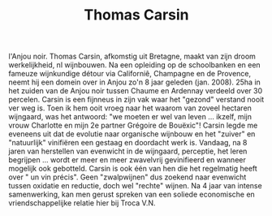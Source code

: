 ﻿---
title: Thomas Carsin
regio: Anjou noir
photo: carsin.jpg
layout: wijnhuis 

wijnen:
    - naam:  Terre'14
      ref:   
      app:   V.D.P du Val de Loire
      type:  Blanc sec
      cep:   Sauvignon blanc
      prijs: €11.17
      
    - naam:  Bastingage'14
      ref:   Loi 1225
      app:   A.O.C. Anjou
      type:  Blanc sec
      cep:   Chenin blanc
      prijs: €14.24
      
    - naam:  Galerne'12
      ref:   Loi 1226
      app:   A.O.C. Anjou
      type:  Blanc sec
      cep:   Chenin blanc
      prijs: €14.09
      opm:   the last bottles
    
    - naam:  Ephata'12
      ref:   Loi 12-- 
      app:   A.O.C. Anjou
      type:  Blanc sec
      cep:   Chenin blanc
      prijs: €39.70
    
    - naam:  Ephata'13
      ref:   Loi 12-- 
      app:   A.O.C. Anjou
      type:  Blanc sec
      cep:   Chenin blanc
      prijs: €39.70
    
    - naam:  Indigène'09
      ref:   
      app:   V.D.P. du Maine et Loire
      type:  Rouge
      cep:   Grolleau noir/Gamay
      prijs: €8.64 
      opm:   the last bottles
    
    - naam:  Indigène'11
      ref:   Loi 1108
      app:   V.D.P. du Maine et Loire
      type:  Rouge
      cep:   Grolleau noir/Gamay
      prijs: €9.99
      opm:   the last bottles

    - naam:  Indigène'12
      ref:   Loi 1224
      app:   V.D.P. du Maine et Loire
      type:  Rouge
      cep:   Grolleau noir/Gamay
      prijs: €10.88
      
    - naam:  Indigène'13
      ref:   
      app:   V.D.P. du Maine et Loire
      type:  Rouge
      cep:   Grolleau noir/Gamay
      prijs: €12.18

    - naam:  l'Aiglerie'12
      ref:   Loi 1232
      app:   A.O.C. Anjou
      type:  Rouge
      cep:   Cabernet franc
      prijs: €13.89
      
    - naam:  l'Aiglerie'13
      ref:   
      app:   A.O.C. Anjou
      type:  Rouge
      cep:   Cabernet franc
      prijs: €13.89
    
    - naam:  Magellan'12
      ref:   
      app:   A.O.C. Anjou
      type:  Rouge
      cep:   Cabernet franc
      prijs: €29.92
    
    - naam:  Magellan'13
      ref:   
      app:   A.O.C. Anjou
      type:  Rouge
      cep:   Cabernet franc
      prijs: €29.92
      
    - naam:  Magellan'10
      ref:   Loi 1079
      app:   A.O.C. Anjou
      type:  Rouge
      cep:   Cabernet franc
      prijs: €46.14
      opm:   Magnum
      
    - naam:  Magellan'12
      ref:   Loi 1079
      app:   A.O.C. Anjou
      type:  Rouge
      cep:   Cabernet franc
      prijs: €54.13
      opm:   Magnum
      
    - naam:  Espérance'13
      ref:   
      app:   Vin de France
      type:  Rouge
      cep:   Pineau d'Aunis
      prijs: €23.09
      
    - naam:  Dames de Nage'11
      ref:   Loi 1172
      app:   A.O.C. Crémant de Loire
      type:  Méthode Ancestrale
      cep:   Grolleau gris
      prijs: €15.46
      
    - naam:  Coteau du Layon'11
      ref:   Loi 1125
      app:   A.O.C. Coteaux du Layon
      type:  Blanc moelleux
      cep:   Chenin blanc
      prijs: €16.41
      
     
---
l'Anjou noir. Thomas Carsin, afkomstig uit Bretagne, maakt van zijn droom werkelijkheid, nl wijnbouwen. Na een opleiding op de schoolbanken en een fameuze wijnkundige détour via Californiê, Champagne en de Provence, neemt hij een domein over in Anjou zo'n 8 jaar geleden (jan. 2008). 25ha in het zuiden van de Anjou noir tussen Chaume en Ardennay verdeeld over 30 percelen. Carsin is een fijnneus in zijn vak waar het "gezond" verstand nooit ver weg is. Toen ik hem ooit vroeg naar het waarom van zoveel hectaren wijngaard, was het antwoord: "we moeten er wel van leven ... ikzelf, mijn vrouw Charlotte en mijn 2e partner Grégoire de Bouëxic"! Carsin legde me eveneens uit dat de evolutie naar organische wijnbouw en het "zuiver" en "natuurlijk" vinifiëren een gestaag en doordacht werk is. Vandaag, na 8 jaren van herstellen van evenwicht in de wijngaard, perceptie, het leren begrijpen ... wordt er meer en meer zwavelvrij gevinifieerd en wanneer mogelijk ook gebotteld. Carsin is ook één van hen die het regelmatig heeft over " un vin précis". Geen "zwalpwijnen" dus zoekend naar evenwicht tussen oxidatie en reductie, doch wel "rechte" wijnen.  Na 4 jaar van intense samenwerking, kan men gerust spreken van een soliede economische en vriendschappelijke relatie hier bij Troca V.N.


